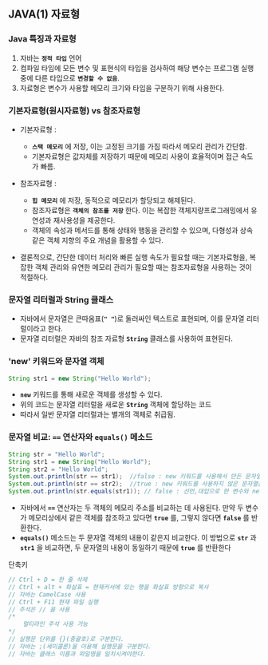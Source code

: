 ## JAVA(1) 자료형

### Java 특징과 자료형
1. 자바는 **`정적 타입`** 언어
2. 컴파일 타임에 모든 변수 및 표현식의 타입을 검사하여 해당 변수는 프로그램 실행중에 다른 타입으로 **`변경할 수 없음`**.
3. 자료형은 변수가 사용할 메모리 크기와 타입을 구분하기 위해 사용한다.

### 기본자료형(원시자료형) vs 참조자료형
- 기본자료형 : 
    - **`스택 메모리`** 에 저장, 이는 고정된 크기를 가짐 따라서 메모리 관리가 간단함. 
    - 기본자료형은 값자체를 저장하기 때문에 메모리 사용이 효율적이며 접근 속도가 빠름.
- 참조자료형 : 
    - **`힙 메모리`** 에 저장, 동적으로 메모리가 할당되고 해제된다. 
    - 참조자료형은 **`객체의 참조를 저장`** 한다. 이는 복잡한 객체지량프로그래밍에서 유연성과 재사용성을 제공한다.
    -  객체의 속성과 메서드를 통해 상태와 행동을 관리할 수 있으며, 다형성과 상속 같은 객체 지향의 주요 개념을 활용할 수 있다.

- 결론적으로, 간단한 데이터 처리와 빠른 실행 속도가 필요할 때는 기본자료형을, 복잡한 객체 관리와 유연한 메모리 관리가 필요할 때는 참조자료형을 사용하는 것이 적절하다.

### 문자열 리터럴과 String 클래스
- 자바에서 문자열은 큰따옴표(**`" "`**)로 둘러싸인 텍스트로 표현되며, 이를 문자열 리터럴이라고 한다.
- 문자열 리터럴은 자바의 참조 자료형 **`String`** 클래스를 사용하여 표현된다.

### **'new'** 키워드와 문자열 객체
```java
String str1 = new String("Hello World");
```
- **`new`** 키워드를 통해 새로운 객체를 생성할 수 있다.
- 위의 코드는 문자열 리터럴을 새로운 **`String`** 객체에 할당하는 코드
- 따라서 일반 문자열 리터럴과는 별개의 객체로 취급됨.

### 문자열 비교: `==` 연산자와 `equals()` 메소드
```java
String str = "Hello World";
String str1 = new String("Hello World");
String str2 = "Hello World";
System.out.println(str == str1);  //false : new 키워드를 사용해서 만든 문자열은 선언:대입으로 한 변수와 다르다.
System.out.println(str == str2);  //true : new 키워드를 사용하지 않은 문자열들은 같은 값이라면 같은 자리를 참조하게 된다.
System.out.println(str.equals(str1)); // false : 선언,대입으로 한 변수와 new 키워드를 사용한 변수와 비교해도 True 가 나오는 것을 볼 수 있다.
```
- 자바에서 **`==`** 연산자는 두 객체의 메모리 주소를 비교하는 데 사용된다.  만약 두 변수가 메모리상에서 같은 객체를 참조하고 있다면 **`true`** 를, 그렇지 않다면 **`false`** 를 반환한다.
- **`equals()`** 메소드는 두 문자열 객체의 내용이 같은지 비교한다. 이 방법으로 **`str`** 과 **`str1`** 을 비교하면, 두 문자열의 내용이 동일하기 때문에 **`true`** 를 반환한다



단축키
```java
// Ctrl + D = 한 줄 삭제
// Ctrl + alt + 화살표 = 현재커서에 있는 행을 화살표 방향으로 복사
// 자바는 CamelCase 사용
// Ctrl + F11 현재 파일 실행
// 주석은 // 을 사용
/*
	멀티라인 주석 사용 가능
*/
// 실행문 단위를 {}(중괄호)로 구분한다.
// 자바는 ;(세미콜론)을 이용해 실행문을 구분한다.
// 자바는 클래스 이름과 파일명을 일치시켜야한다.
```